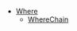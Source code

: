 - [Where](doc/Stretchy/Relations/QueryMethods/Where.md)
  - [WhereChain](doc/Stretchy/Relations/QueryMethods/Where/WhereChain.md)
